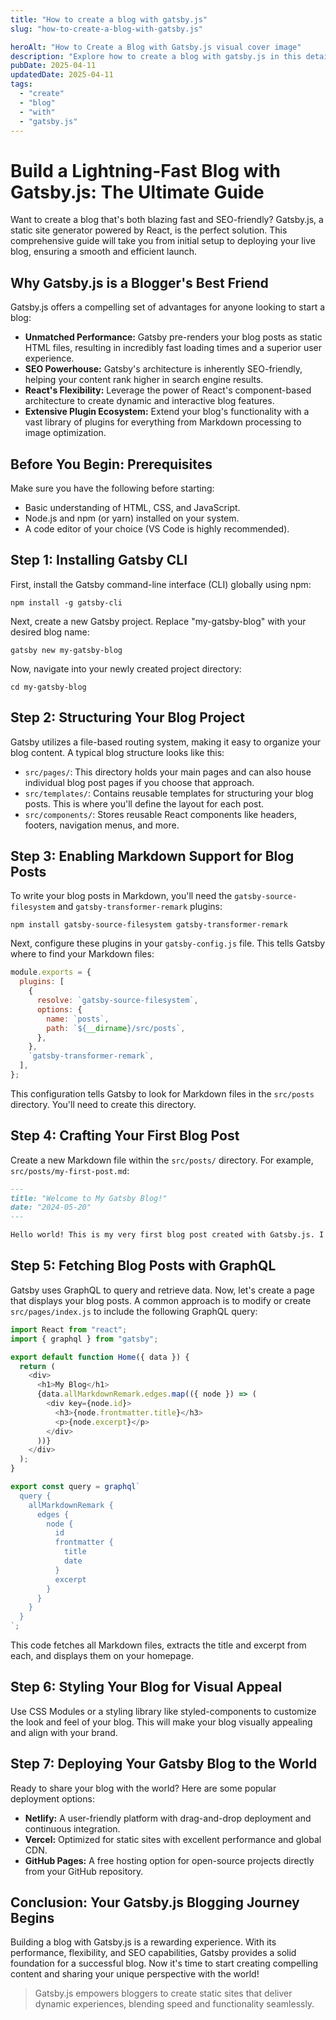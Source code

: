 ```yaml
---
title: "How to create a blog with gatsby.js"
slug: "how-to-create-a-blog-with-gatsby.js"

heroAlt: "How to Create a Blog with Gatsby.js visual cover image"
description: "Explore how to create a blog with gatsby.js in this detailed guide, offering insights, strategies, and practical tips to enhance your understanding and application of the topic."
pubDate: 2025-04-11
updatedDate: 2025-04-11
tags:
  - "create"
  - "blog"
  - "with"
  - "gatsby.js"
---
```


# Build a Lightning-Fast Blog with Gatsby.js: The Ultimate Guide

Want to create a blog that's both blazing fast and SEO-friendly? Gatsby.js, a static site generator powered by React, is the perfect solution. This comprehensive guide will take you from initial setup to deploying your live blog, ensuring a smooth and efficient launch.

## Why Gatsby.js is a Blogger's Best Friend

Gatsby.js offers a compelling set of advantages for anyone looking to start a blog:

- **Unmatched Performance:** Gatsby pre-renders your blog posts as static HTML files, resulting in incredibly fast loading times and a superior user experience.
- **SEO Powerhouse:** Gatsby's architecture is inherently SEO-friendly, helping your content rank higher in search engine results.
- **React's Flexibility:** Leverage the power of React's component-based architecture to create dynamic and interactive blog features.
- **Extensive Plugin Ecosystem:** Extend your blog's functionality with a vast library of plugins for everything from Markdown processing to image optimization.

## Before You Begin: Prerequisites

Make sure you have the following before starting:

- Basic understanding of HTML, CSS, and JavaScript.
- Node.js and npm (or yarn) installed on your system.
- A code editor of your choice (VS Code is highly recommended).

## Step 1: Installing Gatsby CLI

First, install the Gatsby command-line interface (CLI) globally using npm:

```
npm install -g gatsby-cli
```

Next, create a new Gatsby project. Replace "my-gatsby-blog" with your desired blog name:

```
gatsby new my-gatsby-blog
```

Now, navigate into your newly created project directory:

```
cd my-gatsby-blog
```

## Step 2: Structuring Your Blog Project

Gatsby utilizes a file-based routing system, making it easy to organize your blog content. A typical blog structure looks like this:

- `src/pages/`: This directory holds your main pages and can also house individual blog post pages if you choose that approach.
- `src/templates/`: Contains reusable templates for structuring your blog posts. This is where you'll define the layout for each post.
- `src/components/`: Stores reusable React components like headers, footers, navigation menus, and more.

## Step 3: Enabling Markdown Support for Blog Posts

To write your blog posts in Markdown, you'll need the `gatsby-source-filesystem` and `gatsby-transformer-remark` plugins:

```
npm install gatsby-source-filesystem gatsby-transformer-remark
```

Next, configure these plugins in your `gatsby-config.js` file. This tells Gatsby where to find your Markdown files:

```javascript
module.exports = {
  plugins: [
    {
      resolve: `gatsby-source-filesystem`,
      options: {
        name: `posts`,
        path: `${__dirname}/src/posts`,
      },
    },
    `gatsby-transformer-remark`,
  ],
};
```

This configuration tells Gatsby to look for Markdown files in the `src/posts` directory. You'll need to create this directory.

## Step 4: Crafting Your First Blog Post

Create a new Markdown file within the `src/posts/` directory. For example, `src/posts/my-first-post.md`:

```markdown
---
title: "Welcome to My Gatsby Blog!"
date: "2024-05-20"
---

Hello world! This is my very first blog post created with Gatsby.js. I'm excited to start sharing my thoughts and ideas.
```

## Step 5: Fetching Blog Posts with GraphQL

Gatsby uses GraphQL to query and retrieve data. Now, let's create a page that displays your blog posts. A common approach is to modify or create `src/pages/index.js` to include the following GraphQL query:

```javascript
import React from "react";
import { graphql } from "gatsby";

export default function Home({ data }) {
  return (
    <div>
      <h1>My Blog</h1>
      {data.allMarkdownRemark.edges.map(({ node }) => (
        <div key={node.id}>
          <h3>{node.frontmatter.title}</h3>
          <p>{node.excerpt}</p>
        </div>
      ))}
    </div>
  );
}

export const query = graphql`
  query {
    allMarkdownRemark {
      edges {
        node {
          id
          frontmatter {
            title
            date
          }
          excerpt
        }
      }
    }
  }
`;
```

This code fetches all Markdown files, extracts the title and excerpt from each, and displays them on your homepage.

## Step 6: Styling Your Blog for Visual Appeal

Use CSS Modules or a styling library like styled-components to customize the look and feel of your blog. This will make your blog visually appealing and align with your brand.

## Step 7: Deploying Your Gatsby Blog to the World

Ready to share your blog with the world? Here are some popular deployment options:

- **Netlify:** A user-friendly platform with drag-and-drop deployment and continuous integration.
- **Vercel:** Optimized for static sites with excellent performance and global CDN.
- **GitHub Pages:** A free hosting option for open-source projects directly from your GitHub repository.

## Conclusion: Your Gatsby.js Blogging Journey Begins

Building a blog with Gatsby.js is a rewarding experience. With its performance, flexibility, and SEO capabilities, Gatsby provides a solid foundation for a successful blog. Now it's time to start creating compelling content and sharing your unique perspective with the world!

> Gatsby.js empowers bloggers to create static sites that deliver dynamic experiences, blending speed and functionality seamlessly.

